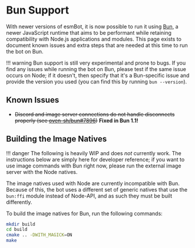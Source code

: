 # Bun Support
With newer versions of esmBot, it is now possible to run it using [Bun](https://bun.sh), a newer JavaScript runtime that aims to be performant while retaining compatibility with Node.js applications and modules. This page exists to document known issues and extra steps that are needed at this time to run the bot on Bun.

!!! warning
    Bun support is still very experimental and prone to bugs. If you find any issues while running the bot on Bun, please test if the same issue occurs on Node; if it doesn't, then specify that it's a Bun-specific issue and provide the version you used (you can find this by running `bun --version`).

## Known Issues
- ~~Discord and image server connections do not handle disconnects properly (see [oven-sh/bun#7896](https://github.com/oven-sh/bun/issues/7896))~~ **Fixed in Bun 1.1!**

## Building the Image Natives
!!! danger
    The following is heavily WIP and does *not* currently work. The instructions below are simply here for developer reference; if you want to use image commands with Bun right now, please run the external image server with the Node natives.

The image natives used with Node are currently incompatible with Bun. Because of this, the bot uses a different set of generic natives that use the `bun:ffi` module instead of Node-API, and as such they must be built differently.

To build the image natives for Bun, run the following commands:
```sh
mkdir build
cd build
cmake .. -DWITH_MAGICK=ON
make
```